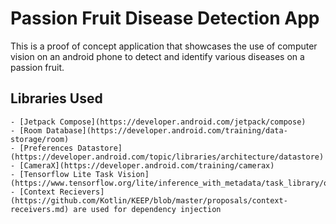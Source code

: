 # Passion Fruit Disease Detection App

This is a proof of concept application that showcases the use of computer vision on an android phone to detect and identify various diseases on a passion fruit.

## Libraries Used
    - [Jetpack Compose](https://developer.android.com/jetpack/compose)
    - [Room Database](https://developer.android.com/training/data-storage/room)
    - [Preferences Datastore](https://developer.android.com/topic/libraries/architecture/datastore)
    - [CameraX](https://developer.android.com/training/camerax)
    - [Tensorflow Lite Task Vision](https://www.tensorflow.org/lite/inference_with_metadata/task_library/object_detector)
    - [Context Recievers](https://github.com/Kotlin/KEEP/blob/master/proposals/context-receivers.md) are used for dependency injection

    